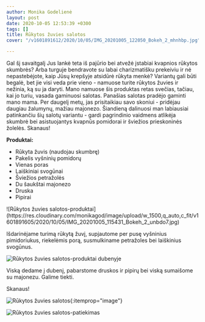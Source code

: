 ```yaml
---
author: Monika Godelienė
layout: post
date: 2020-10-05 12:53:39 +0300
tags: []
title: Rūkytos žuvies salotos
cover: "/v1601891612/2020/10/05/IMG_20201005_122050_Bokeh_2_mhnhbp.jpg"

---
```

Gal šį savaitgalį Jus lankė teta iš pajūrio bei atvežė įstabiai kvapnios rūkytos skumbrės? Arba turguje bendravote su labai charizmatišku prekeiviu ir nė nepastebėjote, kaip Jūsų krepšyje atsidūrė rūkyta menkė? Variantų gali būti begalė, bet jie visi veda prie vieno - namuose turite rūkytos žuvies ir nežinia, ką su ja daryti. Mano namuose šis produktas retas svečias, tačiau, kai jo turiu, vasada gaminuosi salotas. Panašias salotas pradėjo gaminti mano mama. Per daugelį metų, jas prisitaikiau savo skoniui - pridėjau daugiau žalumynų, mažiau majonezo. Šiandieną dalinuosi man labiausiai patinkančiu šių salotų variantu -  gardi pagrindinio vaidmens atlikėja skumbrė bei asistuojantys kvapnūs pomidorai ir šviežios prieskoninės žolelės. Skanaus!

**Produktai:**

* Rūkyta žuvis (naudojau skumbrę)
* Pakelis vyšninių pomidorų
* Vienas poras
* Laiškiniai svogūnai
* Šviežios petražolės
* Du šaukštai majonezo
* Druska
* Pipirai

<div itemprop="recipeInstructions" markdown="1">
![Rūkytos žuvies salotos-produktai](https://res.cloudinary.com/monikagod/image/upload/w_1500,q_auto,c_fit/v1601891605/2020/10/05/IMG_20201005_115431_Bokeh_2_unbdo7.jpg)

Išdarinėjame turimą rūkytą žuvį, supjautome per pusę vyšninius pimidoriukus, riekelėmis porą, susmulkiname petražoles bei laiškinius svogūnus.

![Rūkytos žuvies salotos-produktai dubenyje](https://res.cloudinary.com/monikagod/image/upload/w_1500,q_auto,c_fit/v1601891605/2020/10/05/IMG_20201005_121148_Bokeh_2_eb72jy.jpg)

Viską dedame į dubenį, pabarstome druskos ir pipirų bei viską sumaišome su majonezu. Galime tiekti.
</div>

Skanaus!

![Rūkytos žuvies salotos](https://res.cloudinary.com/monikagod/image/upload/w_1500,q_auto,c_fit/v1601891612/2020/10/05/IMG_20201005_122050_Bokeh_2_mhnhbp.jpg){:itemprop="image"}

![Rūkytos žuvies salotos-patiekimas](https://res.cloudinary.com/monikagod/image/upload/w_1500,q_auto,c_fit/v1601891613/2020/10/05/IMG_20201005_122811_Bokeh_2_cd0hmu.jpg)
